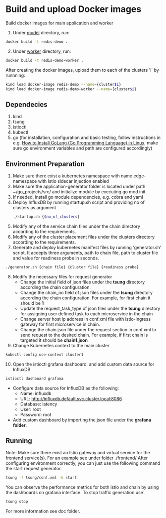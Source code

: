 # Build and upload Docker images
Build docker images for main application and worker
1. Under [model](/model) directory, run:
``` bash
docker build -t redis-demo .
```
2. Under [worker](/worker) directory, run:
```bash
docker build -t redis-demo-worker .
```

After creating the docker images, upload them to each of the clusters 'i' by runnning:
``` bash
kind load docker-image redis-demo --name={cluster$i}
kind load docker-image redis-demo-worker --name={cluster$i}
```

## Dependecies
1. kind
2. tsung
3. istioctl
4. kubectl
5. go (for installation, configuration and basic testing, follow instructions in e.g. [How to Install GoLang (Go Programming Language) in Linux](HTtps://www.tecmint.com/install-go-in-linux/); make sure go environment variables and path are configured accordingly)

## Environment Preparation
1. Make sure there exist a kubernetes namespace with name edge-namespace with Istio sidecar injection enabled
2. Make sure the application-generator folder is located under path ~/go_projects/src/ and initialize module by executing go mod init
3. If needed, install go module dependencies, e.g. cobra and yaml
4. Deploy InfluxDB by running startup.sh script and providing no of clusters as argument
    ```bash
    ./startup.sh {$no_of_clusters}
    ```
5. Modify any of the service chain files under the chain directory according to the requirements.
6. Modify any of the cluster placement files under the clusters directory according to the requirements.
7. Generate and deploy kubernetes manifest files by running 'generator.sh' script. It accepts three arguments, path to chain file, path to cluster file and value for readiness probe in seconds.
  ```bash
  ./generator.sh {chain file} {cluster file} {readiness probe}
  ```
8. Modify the necessary files for request generator
    - Change the initial field of json files under the **tsung** directory according the chain configuration.
    - Change the chain_no field of json files under the **tsung** directory according the chain configuration. For example, for first chain it should be **1**
    - Update the request_task_type of json files under the **tsung** directory for assigning user defined task to each microservice in the chain
    - Change server host ip address in conf.xml file with istio-ingress gateway for first microservice in chain.
    - Change the chain json file under the request section in conf.xml to send request to the desired chain. For example, if first chain is targeted it should be **chain1.json**
9. Change Kubernetes context to the main cluster
```bash
kubectl config use-context cluster1
```
10. Open the istioctl grafana dashboard, and add custom data source for InfluxDB
  ```bash
  istioctl dashboard grafana
  ```
  - Configure data source for InfluxDB as the following:
    - Name: influxdb
    - URL: http://influxdb.default.svc.cluster.local:8086
    - Database: latency
    - User: root
    - Password: root
  - Add custom dashboard by importing the json file under the **grafana folder**.
## Running
Note: Make sure there exist an Istio gateway and virtual service for the frontend service(s). For an example see under folder ./frontend/
After configuring environment correctly, you can just use the following command the start request generator.
```bash
tsung -f tsung/conf.xml -k start
```
You can observe the performance metrics for both istio and chain by using the dashboards on grafana interface.
To stop traffic generation use´
```bash
tsung stop
```

For more information see doc folder.
